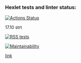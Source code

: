 ### Hexlet tests and linter status:
[![Actions Status](https://github.com/TanyaAl/frontend-project-11/actions/workflows/hexlet-check.yml/badge.svg)](https://github.com/TanyaAl/frontend-project-11/actions)

17.10 strt

[![RSS tests](https://github.com/TanyaAl/RSS/actions/workflows/githubActions.yaml/badge.svg)](https://github.com/TanyaAl/RSS/actions/workflows/githubActions.yaml)

[![Maintainability](https://api.codeclimate.com/v1/badges/e351f965a687312eb456/maintainability)](https://codeclimate.com/github/TanyaAl/RSS/maintainability)

[link](https://rss-blktku5hj-tatianas-projects-7c79dfd1.vercel.app/)
